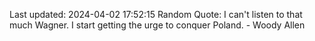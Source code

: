 Last updated: 2024-04-02 17:52:15
Random Quote: I can't listen to that much Wagner. I start getting the urge to conquer Poland. - Woody Allen